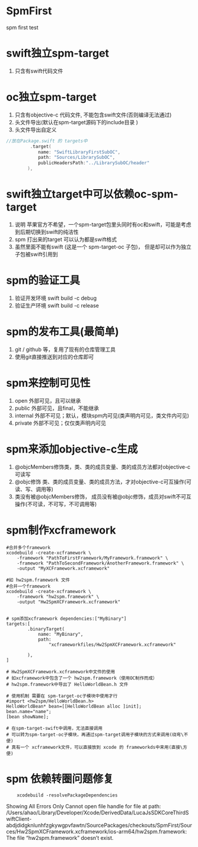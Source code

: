 # SpmFirst
spm first test

# swift独立spm-target
1. 只含有swift代码文件
# oc独立spm-target
1. 只含有objective-c 代码文件, 不能包含swift文件(否则编译无法通过)
2. 头文件导出(默认在spm-target源码下的include目录 )
3. 头文件导出自定义 
```swift
//放在Package.swift 的 targets中
         .target(
            name: "SwiftLibraryFirstSubOC",
            path: "Sources/LibrarySubOC",
            publicHeadersPath:"../LibrarySubOC/header"
        ),
```

# swift独立target中可以依赖oc-spm-target   
1. 说明 苹果官方不希望，一个spm-target包里头同时有oc和swift，可能是考虑到后期切换到swift的纯洁性
2. spm 打出来的target 可以认为都是swift格式
3. 虽然里面不能有swift (这是一个 spm-target-oc 子包)， 但是却可以作为独立子包被swift引用到

# spm的验证工具
1. 验证开发环境 swift build -c debug 
2. 验证生产环境 swift build -c release 

# spm的发布工具(最简单)
1. git / github 等，复用了现有的仓库管理工具
2. 使用git直接推送到对应的仓库即可

# spm来控制可见性
1. open 外部可见，且可以继承 
2. public 外部可见，且final，不能继承
3. internal 外部不可见；默认，模块spm内可见(类声明内可见，类文件内可见)
4. private 外部不可见；仅仅类声明内可见

# spm来添加objective-c生成
1. @objcMembers修饰类，类、类的成员变量、类的成员方法都对objective-c可读写
2. @objc修饰 类、类的成员变量、类的成员方法，才对objective-c可互操作(可读、写、调用等)
3. 类没有被@objcMembers修饰， 成员没有被@objc修饰，成员对swift不可互操作(不可读，不可写，不可调用等)

# spm制作xcframework
```shell
#合并多个framework
xcodebuild -create-xcframework \
    -framework "PathToFirstFramework/MyFramework.framework" \
    -framework "PathToSecondFramework/AnotherFramework.framework" \
    -output "MyXCFramework.xcframework"

#如 hw2spm.framework 文件
#合并一个framework
xcodebuild -create-xcframework \
    -framework "hw2spm.framework" \
    -output "Hw2SpmXCFramework.xcframework"


# spm添加xcframework dependencies:["MyBinary"]
targets:[
        .binaryTarget(
            name: "MyBinary",
            path:
                "xcframeworkfiles/Hw2SpmXCFramework.xcframework"
           
        ),
]

# Hw2SpmXCFramework.xcframework中文件的使用
# 如xcframework中包含了一个 hw2spm.framework（使用OC制作而成）
# hw2spm.framework中导出了 HelloWorldBean.h 文件

# 使用机制 需要在 spm-target-oc子模块中使用才行
#import <hw2spm/HelloWorldBean.h> 
HelloWorldBean* bean=[[HelloWorldBean alloc ]init];
bean.name="name";
[bean showName];

# 在spm-target-swift中调用，无法直接调用
# 可以转为spm-target-oc子模块，再通过spm-target调用子模块的方式来调用(绕弯\不便)
# 真有一个 xcframework文件，可以直接放到 xcode 的 frameworkds中来用(直接\方便)
```


# spm 依赖转圈问题修复
```shell
    xcodebuild -resolvePackageDependencies

```

Showing All Errors Only
Cannot open file handle for file at path: /Users/ahao/Library/Developer/Xcode/DerivedData/LucaJsSDKCoreThirdSwiftClient-abdjdidgknlunhfzgkywgpvfawtn/SourcePackages/checkouts/SpmFirst/Sources/Hw2SpmXCFramework.xcframework/ios-arm64/hw2spm.framework: The file “hw2spm.framework” doesn’t exist.

